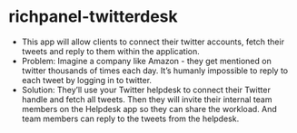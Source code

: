 # richpanel-twitterdesk

+ This app will allow clients to connect their twitter accounts, fetch their tweets and reply to them within the application.
+ Problem: Imagine a company like Amazon - they get mentioned on twitter thousands of times each day. It’s humanly impossible to reply to each tweet by logging in to twitter. 
+ Solution: They’ll use your Twitter helpdesk to connect their Twitter handle and fetch all tweets. Then they will invite their internal team members on the Helpdesk app so they can share the workload. And team members can reply to the tweets from the helpdesk.
